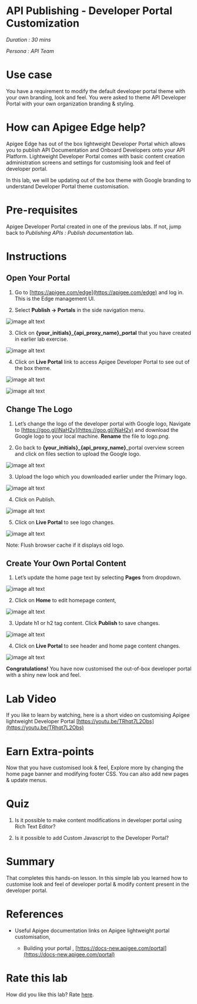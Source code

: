 # API Publishing - Developer Portal Customization 

*Duration : 30 mins*

*Persona : API Team*

# Use case

You have a requirement to modify the default developer portal theme with your own branding, look and feel. You were asked to theme API Developer Portal with your own organization branding & styling.

# How can Apigee Edge help?

Apigee Edge has out of the box lightweight Developer Portal which allows you to publish API Documentation and Onboard Developers onto your API Platform. Lightweight Developer Portal comes with basic content creation administration screens and settings for customising look and feel of developer portal.

In this lab, we will be updating out of the box theme with Google branding to understand Developer Portal theme customisation.

# Pre-requisites

Apigee Developer Portal created in one of the previous labs. If not, jump back to *Publishing APIs : Publish documentation* lab.

# Instructions

## Open Your Portal

1. Go to [https://apigee.com/edge](https://apigee.com/edge) and log in. This is the Edge management UI. 

2. Select **Publish → Portals** in the side navigation menu.

![image alt text](./media/image_0.1.png)

3. Click on **{your_initials}_{api_proxy_name}_portal** that you have created in earlier lab exercise.	

![image alt text](./media/image_1.0.png)

4. Click on **Live Portal** link to access Apigee Developer Portal to see out of the box theme.

![image alt text](./media/image_2.0.png)

![image alt text](./media/image7.1.png)

## Change The Logo

1. Let’s change the logo of the developer portal with Google logo, Navigate to [https://goo.gl/jNaH2y](https://goo.gl/jNaH2y) and download the Google logo to your local machine. **Rename** the file to logo.png.

2. Go back to **{your_initials}_{api_proxy_name}**_portal overview screen and click on files section to upload the Google logo.

![image alt text](./media/image_4.1.png)

3. Upload the logo which you downloaded earlier under the Primary logo. 

![image alt text](./media/image_4.2.png)

4. Click on Publish.

![image alt text](./media/image_4.3.png)

5. Click on **Live Portal** to see logo changes. 

![image alt text](./media/image_8.2.png)

Note: Flush browser cache if it displays old logo.


## Create Your Own Portal Content

1. Let’s update the home page text by selecting **Pages** from dropdown.

![image alt text](./media/image_12.0.png)

2. Click on **Home** to edit homepage content,

![image alt text](./media/image_12.2.png)

3. Update h1 or h2 tag content. Click **Publish** to save changes.

![image alt text](./media/image_14.0.png)

4. Click on **Live Portal** to see header and home page content changes.

![image alt text](./media/image_15.0.png)

**Congratulations!** You have now customised the out-of-box developer portal with a shiny new look and feel.

# Lab Video

If you like to learn by watching, here is a short video on customising Apigee lightweight Developer Portal [https://youtu.be/TRhqt7L2Obs](https://youtu.be/TRhqt7L2Obs)

# Earn Extra-points

Now that you have customised look & feel, Explore more by changing the home page banner and modifying footer CSS. You can also add new pages & update menus.

# Quiz

1. Is it possible to make content modifications in developer portal using Rich Text Editor?

2. Is it possible to add Custom Javascript to the Developer Portal?

# Summary

That completes this hands-on lesson. In this simple lab you learned how to customise look and feel of developer portal & modify content present in the developer portal.

# References

* Useful Apigee documentation links on Apigee lightweight portal customisation,

    * Building your portal , [https://docs-new.apigee.com/portal](https://docs-new.apigee.com/portal)

# Rate this lab

How did you like this lab? Rate [here](https://goo.gl/forms/GvGcxAgV1RTGAV2y1).
